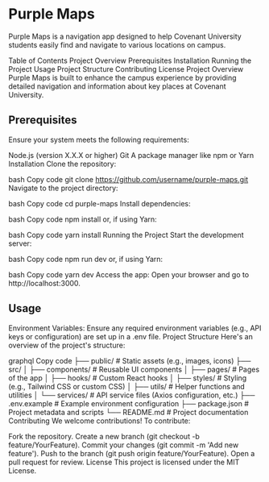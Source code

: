 # Purple Maps
Purple Maps is a navigation app designed to help Covenant University students easily find and navigate to various locations on campus.

Table of Contents
Project Overview
Prerequisites
Installation
Running the Project
Usage
Project Structure
Contributing
License
Project Overview
Purple Maps is built to enhance the campus experience by providing detailed navigation and information about key places at Covenant University.

## Prerequisites
Ensure your system meets the following requirements:

Node.js (version X.X.X or higher)
Git
A package manager like npm or Yarn
Installation
Clone the repository:

bash
Copy code
git clone https://github.com/username/purple-maps.git
Navigate to the project directory:

bash
Copy code
cd purple-maps
Install dependencies:

bash
Copy code
npm install
or, if using Yarn:

bash
Copy code
yarn install
Running the Project
Start the development server:

bash
Copy code
npm run dev
or, if using Yarn:

bash
Copy code
yarn dev
Access the app: Open your browser and go to http://localhost:3000.

## Usage
Environment Variables: Ensure any required environment variables (e.g., API keys or configuration) are set up in a .env file.
Project Structure
Here's an overview of the project's structure:

graphql
Copy code
├── public/             # Static assets (e.g., images, icons)
├── src/
│   ├── components/     # Reusable UI components
│   ├── pages/          # Pages of the app
│   ├── hooks/          # Custom React hooks
│   ├── styles/         # Styling (e.g., Tailwind CSS or custom CSS)
│   ├── utils/          # Helper functions and utilities
│   └── services/       # API service files (Axios configuration, etc.)
├── .env.example        # Example environment configuration
├── package.json        # Project metadata and scripts
└── README.md           # Project documentation
Contributing
We welcome contributions! To contribute:

Fork the repository.
Create a new branch (git checkout -b feature/YourFeature).
Commit your changes (git commit -m 'Add new feature').
Push to the branch (git push origin feature/YourFeature).
Open a pull request for review.
License
This project is licensed under the MIT License.

